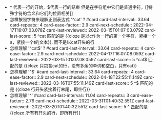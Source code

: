 - ^ 代表一行的开始，$代表一行的结束
  但是在字符组中它们是普通字符，[[特殊字符的含义和它们的位置相关]]
- 怎样按照字符来理解正则表达式 '^cat' ?  #card
  card-last-interval:: 33.64
  card-repeats:: 4
  card-ease-factor:: 2.9
  card-next-schedule:: 2022-04-17T16:07:03.078Z
  card-last-reviewed:: 2022-03-15T01:07:03.079Z
  card-last-score:: 5
  ^cat 匹配的是 {{cloze 是以c作为一行的第一个字符，紧接一个a，紧接一个t的文本}}, 而不是以cat开头的行
- 怎样理解 '^cat$' ? #card
  card-last-interval:: 33.64
  card-repeats:: 4
  card-ease-factor:: 2.9
  card-next-schedule:: 2022-04-17T16:07:08.059Z
  card-last-reviewed:: 2022-03-15T01:07:08.059Z
  card-last-score:: 5
  ^cat$ 匹配的是 {{cloze 只包含cat的行，没有多余的单词和空白，只有cat}}
- 怎样理解 '^$' #card
  card-last-interval:: 33.64
  card-repeats:: 4
  card-ease-factor:: 2.9
  card-next-schedule:: 2022-04-18T22:55:11.149Z
  card-last-reviewed:: 2022-03-16T07:55:11.149Z
  card-last-score:: 5
  ^$ 匹配的是 {{cloze 行开头紧接着行末尾，即空行}}
- 怎样理解 '^' #card
  card-last-interval:: 11.04
  card-repeats:: 3
  card-ease-factor:: 2.76
  card-next-schedule:: 2022-03-31T01:40:32.551Z
  card-last-reviewed:: 2022-03-20T01:40:32.551Z
  card-last-score:: 5
  ^ 匹配的是 {{cloze 所有有开头的行，即所有行}}